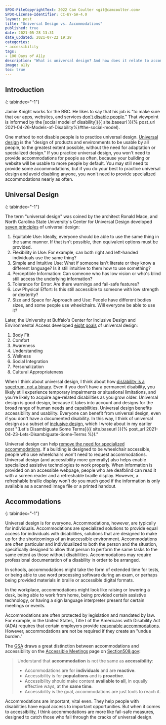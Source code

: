 ```yaml
---
SPDX-FileCopyrightText: 2022 Cam Coulter <git@camcoulter.com>
SPDX-License-Identifier: CC-BY-SA-4.0
layout: post
title: "Universal Design vs. Accommodations"
published: true
date: 2021-05-28 13:31
date_updated: 2021-07-22 19:28
categories:
- accessibility
tags:
- 100 Days of A11y
description: "What is universal design? And how does it relate to accommodations?"
image: a11y
toc: true
---
```


## Introduction
{: tabindex="-1"}

Jamie Knight works for the BBC. He likes to say that his job is "to make sure that our apps, websites, and services [don't disable people](https://youtu.be/XBzXBY9G2u4?t=253)." That viewpoint is informed by the [social model of disability]({{ site.baseurl }}{% post_url 2021-04-26-Models-of-Disability%}#the-social-model).

One method to not disable people is to practice universal design. [Universal design](https://projects.ncsu.edu/www/ncsu/design/sod5/cud/about_ud/udprinciplestext.htm) is the "design of products and environments to be usable by all people, to the greatest extent possible, without the need for adaptation or specialized design." If you practice universal design, you won't need to provide accommodations for people as often, because your building or website will be usable to more people by default. You may still need to provide some accommodations, but if you do your best to practice universal design and avoid disabling anyone, you won't need to provide specialized accommodations nearly as often.

## Universal Design
{: tabindex="-1"}

The term "universal design" was coined by the architect Ronald Mace, and North Carolina State University's Center for Universal Design developed [seven principles](http://universaldesign.ie/What-is-Universal-Design/The-7-Principles/) of universal design:

1. Equitable Use: Ideally, everyone should be able to use the same thing in the same manner. If that isn't possible, then equivalent options must be provided.
2. Flexibility in Use: For example, can both right and left-handed individuals use the same thing?
3. Simple and Intuitive Use: What if someone isn't literate or they know a different language? Is it still intuitive to them how to use something?
4. Perceptible Information: Can someone who has low vision or who's blind still access the underlying information?
5. Tolerance for Error: Are there warnings and fail-safe features?
6. Low Physical Effort: Is this still accessible to someone with low strength or dexterity?
7. Size and Space for Approach and Use: People have different bodies sizes, and some people use wheelchairs. Will everyone be able to use it?

Later, the University at Buffalo's Center for Inclusive Design and Environmental Access developed [eight goals](https://www.buffalo.edu/access/help-and-support/topic3/GoalsofUniversalDesign.html) of universal design:

1. Body Fit
2. Comfort
3. Awareness
4. Understanding
5. Wellness
6. Social Integration
7. Personalization
8. Cultural Appropriateness

When I think about universal design, I think about how [dis/ability is a spectrum, not a binary](https://www.24a11y.com/2018/disability-is-a-spectrum-not-a-binary/). Even if you don't have a permanent disability, you likely still experience temporary impairments or situational limitations, and you're likely to acquire age-related disabilities as you grow older. Universal design is good design, because it takes into account and designs for the broad range of human needs and capabilities. Universal design benefits accessibility and usability. Everyone can benefit from universal design, even if you don't have a documented disability. In this way, I think of universal design as a subset of [inclusive design](http://www.inclusivedesigntoolkit.com/whatis/whatis.html), which I wrote about in my earlier post "[Let's Disambiguate Some Terms]({{ site.baseurl }}{% post_url 2021-04-23-Lets-Disambiguate-Some-Terms %})."

Universal design can help [remove the need for specialized accommodations](https://www.washington.edu/doit/universal-design-vs-accommodation). If a building is designed to be wheelchair accessible, people who use wheelchairs won't need to request accommodations. Universal design (and accessibility more generally) also helps enable specialized assistive technologies to work properly. When information is provided on an accessible webpage, people who are deafblind can read it with a screen reader and a refreshable braille display. However, a refreshable braille display won't do you much good if the information is only available as a scanned image file or a printed handout.

## Accommodations
{: tabindex="-1"}

Universal design is for everyone. Accommodations, however, are typically for individuals. Accommodations are specialized solutions to provide equal access for individuals with disabilities, solutions that are designed to make up for the shortcomings of an inaccessible environment. Accommodations are often particular and individualized to both the person and the situation, specifically designed to allow that person to perform the same tasks to the same extent as those without disabilities. Accommodations may require professional documentation of a disability in order to be arranged.

In schools, accommodations might take the form of extended time for tests, or being able to use word processing software during an exam, or perhaps being provided materials in braille or accessible digital formats.

In the workplace, accommodations might look like raising or lowering a desk, being able to work from home, being provided certain assistive technology, or having a sign language interpreter present for certain meetings or events.

Accommodations are often protected by legislation and mandated by law. For example, in the United States, Title I of the Americans with Disability Act (ADA) requires that certain employers provide [reasonable accommodations](https://www.dol.gov/agencies/odep/program-areas/employers/accommodations). However, accommodations are not be required if they create an "undue burden."

The <abbr title="General Services Administration">GSA</abbr> draws a great distinction between accommodations and accessibility on the [Accessible Meetings](https://section508.gov/create/accessible-meetings) page on [Section508.gov](https://section508.gov):

<blockquote>
	<p>Understand that <strong>accommodation</strong> is not the same as <strong>accessibility</strong>:</p>
	<ul>
		<li>Accommodations are for <strong>individuals</strong> and are <strong>reactive</strong>.</li>
		<li>Accessibility is for <strong>populations</strong> and is <strong>proactive</strong>.</li>
		<li>Accessibility should make content <strong>available to all</strong>, in equally effective ways, at the <strong>same time</strong>.</li>
		<li>Accessibility is the goal, accommodations are just tools to reach it.</li>
	</ul>
</blockquote>

Accommodations are important, vital even. They help people with disabilities have equal access to important opportunities. But when it comes to accessibility, I think accommodations are more like fail-safe measures, designed to catch those who fall through the cracks of universal design.
